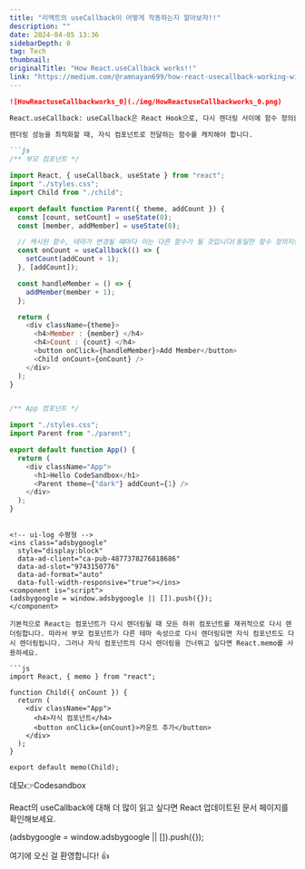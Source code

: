 ```yaml
---
title: "리액트의 useCallback이 어떻게 작동하는지 알아보자!!"
description: ""
date: 2024-04-05 13:36
sidebarDepth: 0
tag: Tech
thumbnail: 
originalTitle: "How React.useCallback works!!"
link: "https://medium.com/@ramnayan699/how-react-usecallback-working-with-react-memo-f9d8129ed8f7"
---
```



```markdown
![HowReactuseCallbackworks_0](./img/HowReactuseCallbackworks_0.png)

React.useCallback: useCallback은 React Hook으로, 다시 렌더링 사이에 함수 정의를 캐시할 수 있게 해줍니다.

렌더링 성능을 최적화할 때, 자식 컴포넌트로 전달하는 함수를 캐치해야 합니다.

```js
/** 부모 컴포넌트 */

import React, { useCallback, useState } from "react";
import "./styles.css";
import Child from "./child";

export default function Parent({ theme, addCount }) {
  const [count, setCount] = useState(0);
  const [member, addMember] = useState(0);

  // 캐시된 함수, 테마가 변경될 때마다 이는 다른 함수가 될 것입니다(동일한 함수 정의지만 다른 id/주소)
  const onCount = useCallback(() => {
    setCount(addCount + 1);
  }, [addCount]);

  const handleMember = () => {
    addMember(member + 1);
  };

  return (
    <div className={theme}>
      <h4>Member : {member} </h4>
      <h4>Count : {count} </h4>
      <button onClick={handleMember}>Add Member</button>
      <Child onCount={onCount} />
    </div>
  );
}


/** App 컴포넌트 */

import "./styles.css";
import Parent from "./parent";

export default function App() {
  return (
    <div className="App">
      <h1>Hello CodeSandbox</h1>
      <Parent theme={"dark"} addCount={1} />
    </div>
  );
}
```
```

<!-- ui-log 수평형 -->
<ins class="adsbygoogle"
  style="display:block"
  data-ad-client="ca-pub-4877378276818686"
  data-ad-slot="9743150776"
  data-ad-format="auto"
  data-full-width-responsive="true"></ins>
<component is="script">
(adsbygoogle = window.adsbygoogle || []).push({});
</component>

기본적으로 React는 컴포넌트가 다시 렌더링될 때 모든 하위 컴포넌트를 재귀적으로 다시 렌더링합니다. 따라서 부모 컴포넌트가 다른 테마 속성으로 다시 렌더링되면 자식 컴포넌트도 다시 렌더링됩니다. 그러나 자식 컴포넌트의 다시 렌더링을 건너뛰고 싶다면 React.memo를 사용하세요.

```js
import React, { memo } from "react";

function Child({ onCount }) {
  return (
    <div className="App">
      <h4>자식 컴포넌트</h4>
      <button onClick={onCount}>카운트 추가</button>
    </div>
  );
}

export default memo(Child);
```

데모👉Codesandbox

React의 useCallback에 대해 더 많이 읽고 싶다면 React 업데이트된 문서 페이지를 확인해보세요.

<!-- ui-log 수평형 -->
<ins class="adsbygoogle"
  style="display:block"
  data-ad-client="ca-pub-4877378276818686"
  data-ad-slot="9743150776"
  data-ad-format="auto"
  data-full-width-responsive="true"></ins>
<component is="script">
(adsbygoogle = window.adsbygoogle || []).push({});
</component>

여기에 오신 걸 환영합니다! 👍